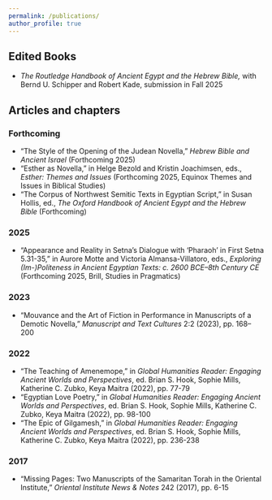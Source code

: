 ```yaml
---
permalink: /publications/
author_profile: true
---
```


## Edited Books

* *The Routledge Handbook of Ancient Egypt and the Hebrew Bible,* with Bernd U. Schipper and Robert Kade, submission in Fall 2025

## Articles and chapters

### Forthcoming

* “The Style of the Opening of the Judean Novella,” *Hebrew Bible and Ancient Israel* (Forthcoming 2025)
* “Esther as Novella,” in Helge Bezold and Kristin Joachimsen, eds., *Esther: Themes and Issues* (Forthcoming 2025, Equinox Themes and Issues in Biblical Studies)
* “The Corpus of Northwest Semitic Texts in Egyptian Script,” in Susan Hollis, ed., *The Oxford Handbook of Ancient Egypt and the Hebrew Bible* (Forthcoming)

### 2025

* “Appearance and Reality in Setna’s Dialogue with ‘Pharaoh’ in First Setna 5.31-35,” in Aurore Motte and Victoria Almansa-Villatoro, eds., *Exploring (Im-)Politeness in Ancient Egyptian Texts: c. 2600 BCE–8th Century CE* (Forthcoming 2025, Brill, Studies in Pragmatics)

### 2023

* “Mouvance and the Art of Fiction in Performance in Manuscripts of a Demotic Novella,” *Manuscript and Text Cultures* 2:2 (2023), pp. 168–200

### 2022

*	“The Teaching of Amenemope,” in *Global Humanities Reader: Engaging Ancient Worlds and Perspectives*, ed. Brian S. Hook, Sophie Mills, Katherine C. Zubko, Keya Maitra (2022), pp. 77-79
* “Egyptian Love Poetry,” in *Global Humanities Reader: Engaging Ancient Worlds and Perspectives*, ed. Brian S. Hook, Sophie Mills, Katherine C. Zubko, Keya Maitra (2022), pp. 98-100
* “The Epic of Gilgamesh,” in *Global Humanities Reader: Engaging Ancient Worlds and Perspectives*, ed. Brian S. Hook, Sophie Mills, Katherine C. Zubko, Keya Maitra (2022), pp. 236-238

### 2017

*	“Missing Pages: Two Manuscripts of the Samaritan Torah in the Oriental Institute,” *Oriental Institute News & Notes* 242 (2017), pp. 6-15
